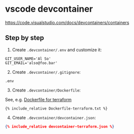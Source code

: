 # vscode devcontainer

https://code.visualstudio.com/docs/devcontainers/containers

## Step by step

1. Create `.devcontainer/.env` and customize it:

```
GIT_USER_NAME='Al So'
GIT_EMAIL='also@foo.bar'
```

2. Create `.devcontainer/.gitignore`:
```
.env
```

3. Create `.devcontainer/Dockerfile`:

See, e.g. [Dockerfile for terraform](./Dockerfile-terraform.txt)
```
{% include_relative Dockerfile-terraform.txt %}
```

4. Create `.devcontainer/devcontainer.json`:
```json
{% include_relative devcontainer-terraform.json %}
```
